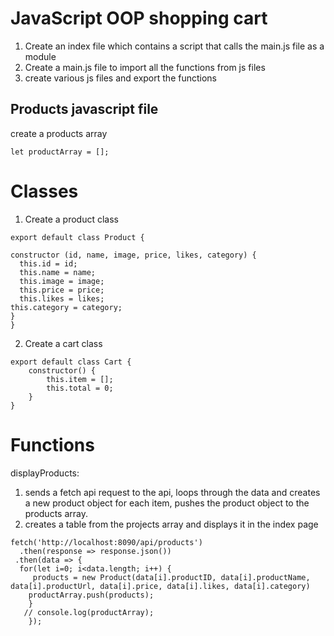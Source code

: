 JavaScript OOP shopping cart
=============================
1. Create an index file which contains a script that calls the main.js file as a module
2. Create a main.js file to import all the functions from js files
3. create various js files and export the functions

Products javascript file
-------------------------
create a products array

```
let productArray = [];
```

Classes
=======
1. Create a product class

```
export default class Product {

constructor (id, name, image, price, likes, category) {
  this.id = id;
  this.name = name;
  this.image = image;
  this.price = price;
  this.likes = likes;
this.category = category;
}
}
```

2. Create a cart class

```
export default class Cart {
    constructor() {
        this.item = [];
        this.total = 0;
    }
}
```

Functions
============
displayProducts:
1. sends a fetch api request to the api, loops through the data and creates a new product object for each item, pushes the 
product object to the products array.
2. creates a table from the projects array and displays it in the index page

```
fetch('http://localhost:8090/api/products')
  .then(response => response.json())
 .then(data => { 
  for(let i=0; i<data.length; i++) {
     products = new Product(data[i].productID, data[i].productName, data[i].productUrl, data[i].price, data[i].likes, data[i].category)
    productArray.push(products); 
    }
   // console.log(productArray); 
    });
 ```
